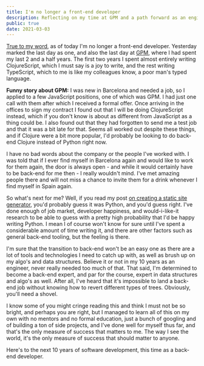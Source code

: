 ```yaml
---
title: I'm no longer a front-end developer
description: Reflecting on my time at GPM and a path forward as an engineer.
public: true
date: 2021-03-03
---
```


[True to my word](/blog/i-dont-want-to-do-frontend-anymore/), as of today I'm no longer a front-end developer. Yesterday
marked the last day as one, and also the last day at [GPM](https://www.greenpowermonitor.com/), 
where I had spent my last 2 and a half years. The first two years I spent almost entirely
writing ClojureScript, which I must say is a joy to write, and the rest writing TypeScript, 
which to me is like my colleagues know, a poor man's typed language.

**Funny story about GPM:** I was new in Barcelona and needed a job, so I applied to a 
few JavaScript positions, one of which was GPM. I had just one call with them 
after which I received a formal offer. Once arriving in the offices to sign my 
contract I found out that I will be doing ClojureScript instead, which if you don't know 
is about as different from JavaScript as a thing could be. I also found out that 
they had forgotten to send me a test job and that it was a bit late for that. 
Seems all worked out despite these things, and if Clojure were a bit more popular, I'd probably
be looking to do back-end Clojure instead of Python right now.

I have no bad words about the company or the people I've worked with. I was told that 
if I ever find myself in Barcelona again and would like to work for them again, 
the door is always open - and while it would certainly have to be back-end for me then - 
I really wouldn't mind. I've met amazing people there and will not miss a chance to 
invite them for a drink whenever I find myself in Spain again. 

So what's next for me? Well, if you read my post [on creating a static site generator](/blog/creating-a-static-site-generator-in-python/), 
you'd probably guess it was Python, and you'd guess right. I've done enough of 
job market, developer happiness, and would-i-like-it research to be able to guess
with a pretty high probability that I'd be happy writing Python. I mean I of course
won't know for sure until I've spent a considerable amount of time writing it, and there
are other factors such as general back-end tooling, but the feeling is there.

I'm sure that the transition to back-end won't be an easy one as there are a lot of tools 
and technologies I need to catch up with, as well as brush up on my algo's and data
structures. Believe it or not in my 10 years as an engineer, never really needed 
too much of that. That said, I'm determined to become a back-end expert, and par for the course, 
expert in data structures and algo's as well. After all, I've heard that it's 
impossible to land a back-end job without knowing how to revert different types of trees.
Obviously, you'll need a shovel.

I know some of you might cringe reading this and think I must not be so bright, 
and perhaps you are right, but I managed to learn all of this on my own with no
mentors and no formal education, just a bunch of googling and of building a ton of 
side projects, and I've done well for myself thus far, and 
that's the only measure of success that matters to me. The way I see the world, 
it's the only measure of success that should matter to anyone. 

Here's to the next 10 years of software development, this time as a back-end developer.